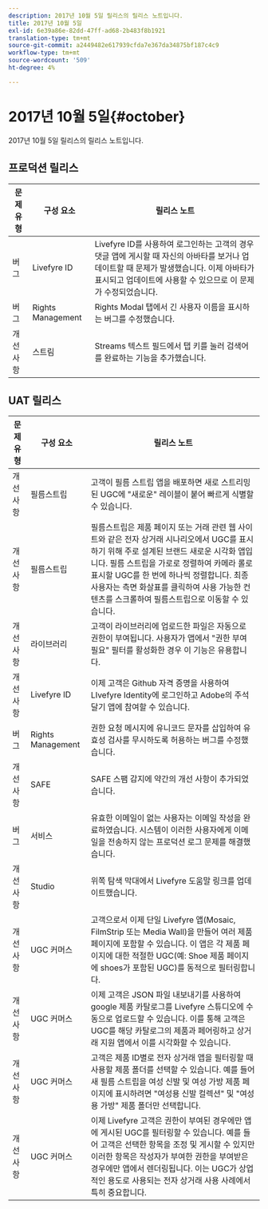 ```yaml
---
description: 2017년 10월 5일 릴리스의 릴리스 노트입니다.
title: 2017년 10월 5일
exl-id: 6e39a86e-82dd-47ff-ad68-2b483f8b1921
translation-type: tm+mt
source-git-commit: a2449482e617939cfda7e367da34875bf187c4c9
workflow-type: tm+mt
source-wordcount: '509'
ht-degree: 4%

---
```


# 2017년 10월 5일{#october}

2017년 10월 5일 릴리스의 릴리스 노트입니다.

## 프로덕션 릴리스

| **문제 유형** | **구성 요소** | **릴리스 노트** |
|---|---|---|
| 버그 | Livefyre ID | Livefyre ID를 사용하여 로그인하는 고객의 경우 댓글 앱에 게시할 때 자신의 아바타를 보거나 업데이트할 때 문제가 발생했습니다. 이제 아바타가 표시되고 업데이트에 사용할 수 있으므로 이 문제가 수정되었습니다. |
| 버그 | Rights Management | Rights Modal 탭에서 긴 사용자 이름을 표시하는 버그를 수정했습니다. |
| 개선 사항 | 스트림 | Streams 텍스트 필드에서 탭 키를 눌러 검색어를 완료하는 기능을 추가했습니다. |

## UAT 릴리스

| **문제 유형** | **구성 요소** | **릴리스 노트** |
|---|---|---|
| 개선 사항 | 필름스트립 | 고객이 필름 스트립 앱을 배포하면 새로 스트리밍된 UGC에 &quot;새로운&quot; 레이블이 붙어 빠르게 식별할 수 있습니다. |
| 개선 사항 | 필름스트립 | 필름스트립은 제품 페이지 또는 거래 관련 웹 사이트와 같은 전자 상거래 시나리오에서 UGC를 표시하기 위해 주로 설계된 브랜드 새로운 시각화 앱입니다. 필름 스트립을 가로로 정렬하여 카메라 롤로 표시할 UGC를 한 번에 하나씩 정렬합니다. 최종 사용자는 측면 화살표를 클릭하여 사용 가능한 컨텐츠를 스크롤하여 필름스트립으로 이동할 수 있습니다. |
| 개선 사항 | 라이브러리 | 고객이 라이브러리에 업로드한 파일은 자동으로 권한이 부여됩니다. 사용자가 앱에서 &quot;권한 부여 필요&quot; 필터를 활성화한 경우 이 기능은 유용합니다. |
| 개선 사항 | Livefyre ID | 이제 고객은 Github 자격 증명을 사용하여 LIvefyre Identity에 로그인하고 Adobe의 주석 달기 앱에 참여할 수 있습니다. |
| 버그 | Rights Management | 권한 요청 메시지에 유니코드 문자를 삽입하여 유효성 검사를 무시하도록 허용하는 버그를 수정했습니다. |
| 개선 사항 | SAFE | SAFE 스팸 감지에 약간의 개선 사항이 추가되었습니다. |
| 버그 | 서비스 | 유효한 이메일이 없는 사용자는 이메일 작성을 완료하였습니다. 시스템이 이러한 사용자에게 이메일을 전송하지 않는 프로덕션 로그 문제를 해결했습니다. |
| 개선 사항 | Studio | 위쪽 탐색 막대에서 Livefyre 도움말 링크를 업데이트했습니다. |
| 개선 사항 | UGC 커머스 | 고객으로서 이제 단일 Livefyre 앱(Mosaic, FilmStrip 또는 Media Wall)을 만들어 여러 제품 페이지에 포함할 수 있습니다. 이 앱은 각 제품 페이지에 대한 적절한 UGC(예: Shoe 제품 페이지에 shoes가 포함된 UGC)를 동적으로 필터링합니다. |
| 개선 사항 | UGC 커머스 | 이제 고객은 JSON 파일 내보내기를 사용하여 google 제품 카탈로그를 Livefyre 스튜디오에 수동으로 업로드할 수 있습니다. 이를 통해 고객은 UGC를 해당 카탈로그의 제품과 페어링하고 상거래 지원 앱에서 이를 시각화할 수 있습니다. |
| 개선 사항 | UGC 커머스 | 고객은 제품 ID별로 전자 상거래 앱을 필터링할 때 사용할 제품 폴더를 선택할 수 있습니다. 예를 들어 새 필름 스트립을 여성 신발 및 여성 가방 제품 페이지에 표시하려면 &quot;여성용 신발 컬렉션&quot; 및 &quot;여성용 가방&quot; 제품 폴더만 선택합니다. |
| 개선 사항 | UGC 커머스 | 이제 Livefyre 고객은 권한이 부여된 경우에만 앱에 게시된 UGC를 필터링할 수 있습니다. 예를 들어 고객은 선택한 항목을 조정 및 게시할 수 있지만 이러한 항목은 작성자가 부여한 권한을 부여받은 경우에만 앱에서 렌더링됩니다. 이는 UGC가 상업적인 용도로 사용되는 전자 상거래 사용 사례에서 특히 중요합니다. |

